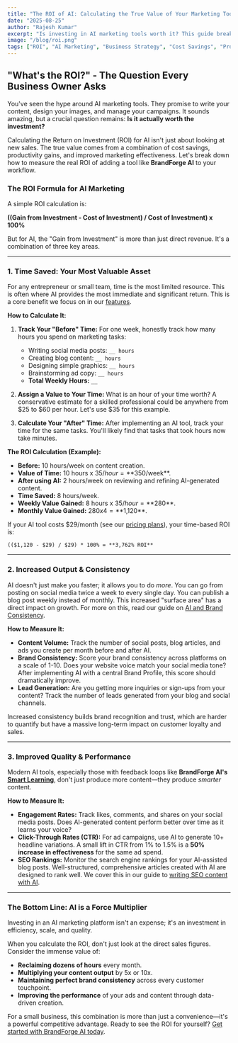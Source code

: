 ```yaml
---
title: "The ROI of AI: Calculating the True Value of Your Marketing Tools"
date: "2025-08-25"
author: "Rajesh Kumar"
excerpt: "Is investing in AI marketing tools worth it? This guide breaks down how to calculate the real return on investment, looking beyond vanity metrics to focus on time saved, increased output, and improved brand consistency."
image: "/blog/roi.png"
tags: ["ROI", "AI Marketing", "Business Strategy", "Cost Savings", "Productivity"]
---
```


## "What's the ROI?" - The Question Every Business Owner Asks

You've seen the hype around AI marketing tools. They promise to write your content, design your images, and manage your campaigns. It sounds amazing, but a crucial question remains: **Is it actually worth the investment?**

Calculating the Return on Investment (ROI) for AI isn't just about looking at new sales. The true value comes from a combination of cost savings, productivity gains, and improved marketing effectiveness. Let's break down how to measure the real ROI of adding a tool like **BrandForge AI** to your workflow.

### The ROI Formula for AI Marketing

A simple ROI calculation is:

**((Gain from Investment - Cost of Investment) / Cost of Investment) x 100%**

But for AI, the "Gain from Investment" is more than just direct revenue. It's a combination of three key areas.

---

### 1. Time Saved: Your Most Valuable Asset

For any entrepreneur or small team, time is the most limited resource. This is often where AI provides the most immediate and significant return. This is a core benefit we focus on in our [features](/features).

**How to Calculate It:**

1.  **Track Your "Before" Time:** For one week, honestly track how many hours you spend on marketing tasks:
    *   Writing social media posts: `__ hours`
    *   Creating blog content: `__ hours`
    *   Designing simple graphics: `__ hours`
    *   Brainstorming ad copy: `__ hours`
    *   **Total Weekly Hours:** `__`

2.  **Assign a Value to Your Time:** What is an hour of your time worth? A conservative estimate for a skilled professional could be anywhere from $25 to $60 per hour. Let's use $35 for this example.

3.  **Calculate Your "After" Time:** After implementing an AI tool, track your time for the same tasks. You'll likely find that tasks that took hours now take minutes.

**The ROI Calculation (Example):**

*   **Before:** 10 hours/week on content creation.
*   **Value of Time:** 10 hours x $35/hour = **$350/week**.
*   **After using AI:** 2 hours/week on reviewing and refining AI-generated content.
*   **Time Saved:** 8 hours/week.
*   **Weekly Value Gained:** 8 hours x $35/hour = **$280**.
*   **Monthly Value Gained:** $280 x 4 = **$1,120**.

If your AI tool costs $29/month (see our [pricing plans](/plans)), your time-based ROI is:

`(($1,120 - $29) / $29) * 100% = **3,762% ROI**`

---

### 2. Increased Output & Consistency

AI doesn't just make you faster; it allows you to do *more*. You can go from posting on social media twice a week to every single day. You can publish a blog post weekly instead of monthly. This increased "surface area" has a direct impact on growth. For more on this, read our guide on [AI and Brand Consistency](/blog/ai-powered-brand-consistency-across-all-platforms).

**How to Measure It:**

*   **Content Volume:** Track the number of social posts, blog articles, and ads you create per month before and after AI.
*   **Brand Consistency:** Score your brand consistency across platforms on a scale of 1-10. Does your website voice match your social media tone? After implementing AI with a central Brand Profile, this score should dramatically improve.
*   **Lead Generation:** Are you getting more inquiries or sign-ups from your content? Track the number of leads generated from your blog and social channels.

Increased consistency builds brand recognition and trust, which are harder to quantify but have a massive long-term impact on customer loyalty and sales.

---

### 3. Improved Quality & Performance

Modern AI tools, especially those with feedback loops like **BrandForge AI's [Smart Learning](/features#smart-learning)**, don't just produce more content—they produce *smarter* content.

**How to Measure It:**

*   **Engagement Rates:** Track likes, comments, and shares on your social media posts. Does AI-generated content perform better over time as it learns your voice?
*   **Click-Through Rates (CTR):** For ad campaigns, use AI to generate 10+ headline variations. A small lift in CTR from 1% to 1.5% is a **50% increase in effectiveness** for the same ad spend.
*   **SEO Rankings:** Monitor the search engine rankings for your AI-assisted blog posts. Well-structured, comprehensive articles created with AI are designed to rank well. We cover this in our guide to [writing SEO content with AI](/blog/writing-seo-content-with-ai).

---

### The Bottom Line: AI is a Force Multiplier

Investing in an AI marketing platform isn't an expense; it's an investment in efficiency, scale, and quality.

When you calculate the ROI, don't just look at the direct sales figures. Consider the immense value of:
- **Reclaiming dozens of hours** every month.
- **Multiplying your content output** by 5x or 10x.
- **Maintaining perfect brand consistency** across every customer touchpoint.
- **Improving the performance** of your ads and content through data-driven creation.

For a small business, this combination is more than just a convenience—it's a powerful competitive advantage. Ready to see the ROI for yourself? [Get started with BrandForge AI today](/signup).
